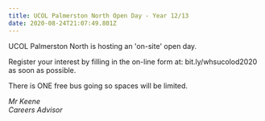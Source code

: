 ```yaml
---
title: UCOL Palmerston North Open Day - Year 12/13
date: 2020-08-24T21:07:49.801Z
---
```

UCOL Palmerston North is hosting an 'on-site' open day. 

Register your interest by filling in the on-line form at: bit.ly/whsucolod2020 as soon as possible. 

There is ONE free bus going so spaces will be limited.

_Mr Keene  
Careers Advisor_